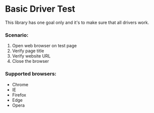 # Basic Driver Test

This library has one goal only and it's to make sure that all drivers work.

### Scenario:

1. Open web browser on test page
2. Verify page title
3. Verify website URL
4. Close the browser

### Supported browsers:
- Chrome
- IE
- Firefox
- Edge
- Opera
